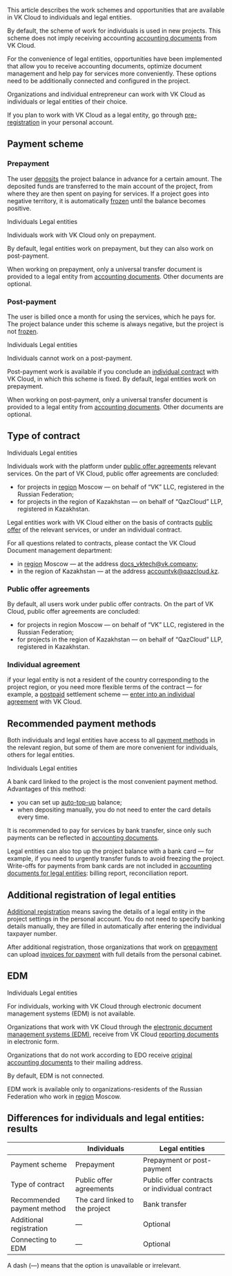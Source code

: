This article describes the work schemes and opportunities that are available in VK Cloud to individuals and legal entities.

By default, the scheme of work for individuals is used in new projects. This scheme does not imply receiving accounting [accounting documents](../report) from VK Cloud.

For the convenience of legal entities, opportunities have been implemented that allow you to receive accounting documents, optimize document management and help pay for services more conveniently. These options need to be additionally connected and configured in the project.

Organizations and individual entrepreneur can work with VK Cloud as individuals or legal entities of their choice.

<info>

If you plan to work with VK Cloud as a legal entity, go through [pre-registration](#additional_registration_of_legal_entities) in your personal account.

</info>

## Payment scheme

### Prepayment

The user [deposits](../../service-management/payment#making_a_payment) the project balance in advance for a certain amount. The deposited funds are transferred to the main account of the project, from where they are then spent on paying for services. If a project goes into negative territory, it is automatically [frozen](/en/tools-for-using-services/account/concepts/projects#automatic_freezing_of_the_project) until the balance becomes positive.

<tabs>
<tablist>
<tab>Individuals</tab>
<tab>Legal entities</tab>
</tablist>
<tabpanel>

Individuals work with VK Cloud only on prepayment.

</tabpanel>
<tabpanel>

By default, legal entities work on prepayment, but they can also work on post-payment.

When working on prepayment, only a universal transfer document is provided to a legal entity from [accounting documents](../report#individuals). Other documents are optional.

</tabpanel>
</tabs>

### Post-payment

The user is billed once a month for using the services, which he pays for. The project balance under this scheme is always negative, but the project is not [frozen](/en/tools-for-using-services/account/concepts/projects#automatic_freezing_of_the_project).

<tabs>
<tablist>
<tab>Individuals</tab>
<tab>Legal entities</tab>
</tablist>
<tabpanel>

Individuals cannot work on a post-payment.

</tabpanel>
<tabpanel>

Post-payment work is available if you conclude an [individual contract](#type_of_contract) with VK Cloud, in which this scheme is fixed. By default, legal entities work on prepayment.

When working on post-payment, only a universal transfer document is provided to a legal entity from [accounting documents](../report#individuals). Other documents are optional.

</tabpanel>
</tabs>

## Type of contract

<tabs>
<tablist>
<tab>Individuals</tab>
<tab>Legal entities</tab>
</tablist>
<tabpanel>

Individuals work with the platform under [public offer agreements](/en/intro/start/legal) relevant services. On the part of VK Cloud, public offer agreements are concluded:

- for projects in [region](/en/tools-for-using-services/account/concepts/regions) Moscow — on behalf of “VK” LLC, registered in the Russian Federation;
- for projects in the region of Kazakhstan — on behalf of “QazCloud” LLP, registered in Kazakhstan.

</tabpanel>
<tabpanel>

Legal entities work with VK Cloud either on the basis of contracts [public offer](/en/intro/start/legal/) of the relevant services, or under an individual contract.

For all questions related to contracts, please contact the VK Cloud Document management department:

- in [region](/en/tools-for-using-services/account/concepts/regions) Moscow — at the address docs_vktech@vk.company;
- in the region of Kazakhstan — at the address accountvk@qazcloud.kz.

### Public offer agreements

By default, all users work under public offer contracts. On the part of VK Cloud, public offer agreements are concluded:

- for projects in region Moscow — on behalf of “VK” LLC, registered in the Russian Federation;
- for projects in the region of Kazakhstan — on behalf of “QazCloud” LLP, registered in Kazakhstan.

### Individual agreement

if your legal entity is not a resident of the country corresponding to the project region, or you need more flexible terms of the contract — for example, a [postpaid](#post_payment) settlement scheme — [enter into an individual agreement](../../service-management/corporate#conclusion_of_an_individual_contract) with VK Cloud.

</tabpanel>
</tabs>

## Recommended payment methods

Both individuals and legal entities have access to all [payment methods](../payment-methods) in the relevant region, but some of them are more convenient for individuals, others for legal entities.

<tabs>
<tablist>
<tab>Individuals</tab>
<tab>Legal entities</tab>
</tablist>
<tabpanel>

A bank card linked to the project is the most convenient payment method. Advantages of this method:

- you can set up [auto-top-up](../../service-management/add-card#configure_auto_completion) balance;
- when depositing manually, you do not need to enter the card details every time.

</tabpanel>
<tabpanel>

It is recommended to pay for services by bank transfer, since only such payments can be reflected in [accounting documents](../report#electronic_document_management_system_edm_aece81aa).

<info>

Legal entities can also top up the project balance with a bank card — for example, if you need to urgently transfer funds to avoid freezing the project. Write-offs for payments from bank cards are not included in [accounting documents for legal entities](../report#composition_of_accounting_documents_55c18d7): billing report, reconciliation report.

</info>

</tabpanel>
</tabs>

## Additional registration of legal entities

[Additional registration](../../service-management/corporate) means saving the details of a legal entity in the project settings in the personal account. You do not need to specify banking details manually, they are filled in automatically after entering the individual taxpayer number.

After additional registration, those organizations that work on [prepayment](#payment_scheme) can upload [invoices for payment](../../service-management/bill-generation) with full details from the personal cabinet.

## EDM

<tabs>
<tablist>
<tab>Individuals</tab>
<tab>Legal entities</tab>
</tablist>
<tabpanel>

For individuals, working with VK Cloud through electronic document management systems (EDM) is not available.

</tabpanel>
<tabpanel>

Organizations that work with VK Cloud through the [electronic document management systems (EDM)](../report#electronic_document_management_system_edm_aece81aa), receive from VK Cloud [reporting documents](../report) in electronic form.

Organizations that do not work according to EDO receive [original accounting documents](../report#delivery_of_original_documents_50e7d04c) to their mailing address.

By default, EDM is not connected.

<info>

EDM work is available only to organizations-residents of the Russian Federation who work in [region](/en/tools-for-using-services/account/concepts/regions) Moscow.

</info>

</tabpanel>
</tabs>

## Differences for individuals and legal entities: results

| | Individuals | Legal entities |
| -- | -- | -- |
| Payment scheme | Prepayment | Prepayment or post-payment |
| Type of contract | Public offer agreements | Public offer contracts or individual contract |
| Recommended<br>payment method | The card linked to the project | Bank transfer |
| Additional registration | — | Optional |
| Connecting to EDM | — | Optional |

A dash (—) means that the option is unavailable or irrelevant.
